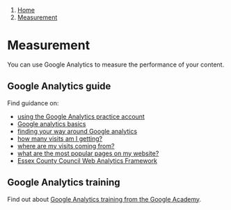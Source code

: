 1.  [Home](/)
2.  [Measurement](#)

# Measurement

You can use Google Analytics to measure the performance of your content.

## Google Analytics guide

Find guidance on:
*   [using the Google Analytics practice account](login-and-training-overview)
*   [Google analytics basics](google-analytics-basics)
*   [finding your way around Google analytics](finding-your-way-around)
*   [how many visits am I getting?](how-many-visits-am-I-getting)
*   [where are my visits coming from?](where-are-my-visits-coming-from)
*   [what are the most popular pages on my website?](what-are-the-most-popular-pages-on-my-website)
*   [Essex County Council Web Analytics Framework](ecc-web-analytics-framework)

## Google Analytics training

Find out about [Google Analytics training from the Google Academy](google-analytics-further-reading).


